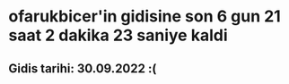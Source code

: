 # ofarukbicer'in gidisine son 6 gun 21 saat 2 dakika 23 saniye kaldi

## Gidis tarihi: 30.09.2022 :(
